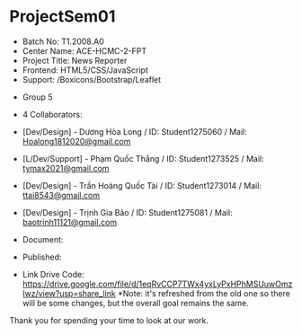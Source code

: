 # ProjectSem01

+ Batch No: T1.2008.A0
+ Center Name: ACE-HCMC-2-FPT
+ Project Title: News Reporter
+ Frontend: HTML5/CSS/JavaScript
+ Support: /Boxicons/Bootstrap/Leaflet
* Group 5

* 4 Collaborators:

+ [Dev/Design] - Dương Hòa Long / ID: Student1275060 / Mail: Hoalong1812020@gmail.com
+ [L/Dev/Support] - Phạm Quốc Thắng / ID: Student1273525 / Mail: tymax2021@gmail.com
+ [Dev/Design] - Trần Hoàng Quốc Tài / ID: Student1273014 / Mail: ttai8543@gmail.com
+ [Dev/Design] - Trịnh Gia Bảo / ID: Student1275081 / Mail: baotrinh11121@gmail.com

+ Document:
+ Published:
+ Link Drive Code: https://drive.google.com/file/d/1eqRvCCP7TWx4yxLyPxHPhMSUuwOmzlwz/view?usp=share_link
*Note: it's refreshed from the old one so there will be some changes, but the overall goal remains the same.

Thank you for spending your time to look at our work.

